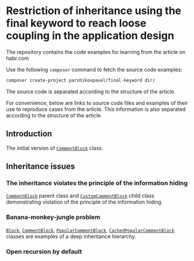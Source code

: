 # Restriction of inheritance using the final keyword to reach loose coupling in the application design

The repository contains the code examples for learning from the article on habr.com

Use the following `composer` command to fetch the source code examples: 

```bash
composer create-project parshikovpavel/final-keyword dir/
```

The source code is separated according to the structure of the article. 

For convenience, below are links to source code files and examples of their use to reproduce cases from the article. This information is also separated according to the structure of the article. 

## Introduction

The initial version of [`CommentBlock`](src/Introduction/CommentBlock.php)  class.

## Inheritance issues

### The inheritance violates the principle of the information hiding 

[`CommentBlock`](src/InheritanceIssues/InformationHiding/CommentBlock.php)  parent class and [`CustomCommentBlock`](src/InheritanceIssues/InformationHiding/CustomCommentBlock.php) child class demonstrating violation of the principle of the information hiding.

### Banana-monkey-jungle problem

[`Block`](src/InheritanceIssues/BananaMonkeyJungleProblem/Block.php), 
[`CommentBlock`](src/InheritanceIssues/BananaMonkeyJungleProblem/CommentBlock.php),
[`PopularCommentBlock`](src/InheritanceIssues/BananaMonkeyJungleProblem/PopularCommentBlock.php),
[`CachedPopularCommentBlock`](src/InheritanceIssues/BananaMonkeyJungleProblem/CachedPopularCommentBlock.php) 
classes are examples of a deep inheritance hierarchy.

### Open recursion by default



